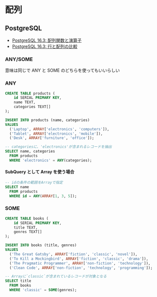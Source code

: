 # 配列

## PostgreSQL

- [PostgreSQL 16.3: 配列関数と演算子](https://www.postgresql.jp/document/16/html/functions-array.html)
- [PostgreSQL 16.3: 行と配列の比較](https://www.postgresql.jp/document/16/html/functions-comparisons.html)

### ANY/SOME

意味は同じで ANY と SOME のどちらを使ってもいいらしい

### ANY

```sql
CREATE TABLE products (
    id SERIAL PRIMARY KEY,
    name TEXT,
    categories TEXT[]
);

INSERT INTO products (name, categories)
VALUES
  ('Laptop', ARRAY['electronics', 'computers']),
  ('Tablet', ARRAY['electronics', 'mobile']),
  ('Desk', ARRAY['furniture', 'office']);

-- categoriesに、'electronics'が含まれるレコードを抽出
SELECT name, categories
  FROM products
  WHERE 'electronics' = ANY(categories);
```

#### SubQuery として Array を使う場合

```sql
-- idの条件の範囲をArrayで指定
SELECT name
  FROM products
  WHERE id = ANY(ARRAY[1, 3, 5]);
```

### SOME

```sql
CREATE TABLE books (
    id SERIAL PRIMARY KEY,
    title TEXT,
    genres TEXT[]
);

INSERT INTO books (title, genres)
VALUES
  ('The Great Gatsby', ARRAY['fiction', 'classic', 'novel']),
  ('To Kill a Mockingbird', ARRAY['fiction', 'classic', 'drama']),
  ('The Pragmatic Programmer', ARRAY['non-fiction', 'technology']),
  ('Clean Code', ARRAY['non-fiction', 'technology', 'programming']);

-- Arrayに`classic`が含まれているレコードが対象となる
SELECT title
  FROM books
  WHERE 'classic' = SOME(genres);
```
